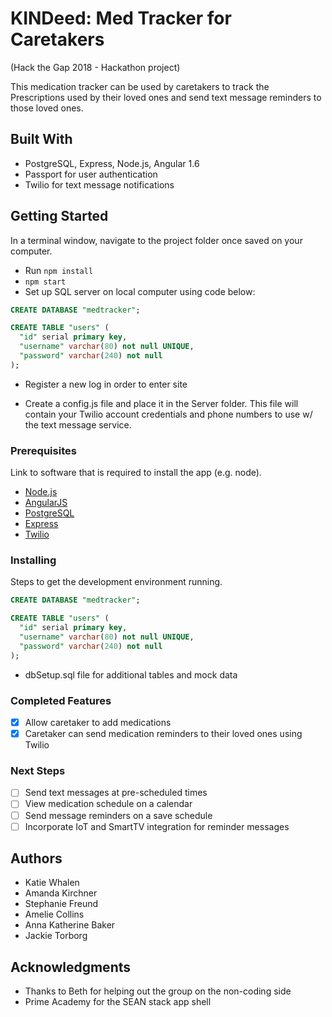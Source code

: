 # KINDeed: Med Tracker for Caretakers

(Hack the Gap 2018 - Hackathon project)

This medication tracker can be used by caretakers to track the Prescriptions used by their loved ones and send text message reminders to those loved ones.

## Built With

- PostgreSQL, Express, Node.js, Angular 1.6
- Passport for user authentication
- Twilio for text message notifications

## Getting Started

In a terminal window, navigate to the project folder once saved on your computer.
- Run `npm install`
- `npm start`
- Set up SQL server on local computer using code below:

```sql
CREATE DATABASE "medtracker";

CREATE TABLE "users" (
  "id" serial primary key,
  "username" varchar(80) not null UNIQUE,
  "password" varchar(240) not null
);
```
- Register a new log in order to enter site

- Create a config.js file and place it in the Server folder. This file will contain your Twilio account credentials and phone numbers to use w/ the text message service.

### Prerequisites

Link to software that is required to install the app (e.g. node).

- [Node.js](https://nodejs.org/en/)
- [AngularJS](https://angularjs.org/)
- [PostgreSQL](https://www.postgresql.org/)
- [Express](http://expressjs.com/)
- [Twilio](https://www.twilio.com/)

### Installing

Steps to get the development environment running.

```sql
CREATE DATABASE "medtracker";

CREATE TABLE "users" (
  "id" serial primary key,
  "username" varchar(80) not null UNIQUE,
  "password" varchar(240) not null
);
```
+ dbSetup.sql file for additional tables and mock data

### Completed Features

- [x] Allow caretaker to add medications
- [x] Caretaker can send medication reminders to their loved ones using Twilio

### Next Steps

- [ ] Send text messages at pre-scheduled times
- [ ] View medication schedule on a calendar
- [ ] Send message reminders on a save schedule
- [ ] Incorporate IoT and SmartTV integration for reminder messages

## Authors

* Katie Whalen
* Amanda Kirchner
* Stephanie Freund
* Amelie Collins
* Anna Katherine Baker
* Jackie Torborg

## Acknowledgments

* Thanks to Beth for helping out the group on the non-coding side
* Prime Academy for the SEAN stack app shell
